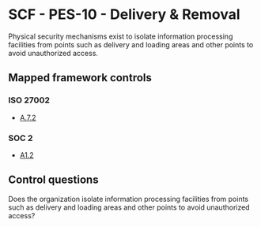 # SCF - PES-10 - Delivery & Removal
Physical security mechanisms exist to isolate information processing facilities from points such as delivery and loading areas and other points to avoid unauthorized access. 
## Mapped framework controls
### ISO 27002
- [A.7.2](../iso27002/a-7.md#a72)
  
### SOC 2
- [A1.2](../soc2/a12.md)
  
## Control questions
Does the organization isolate information processing facilities from points such as delivery and loading areas and other points to avoid unauthorized access? 
  